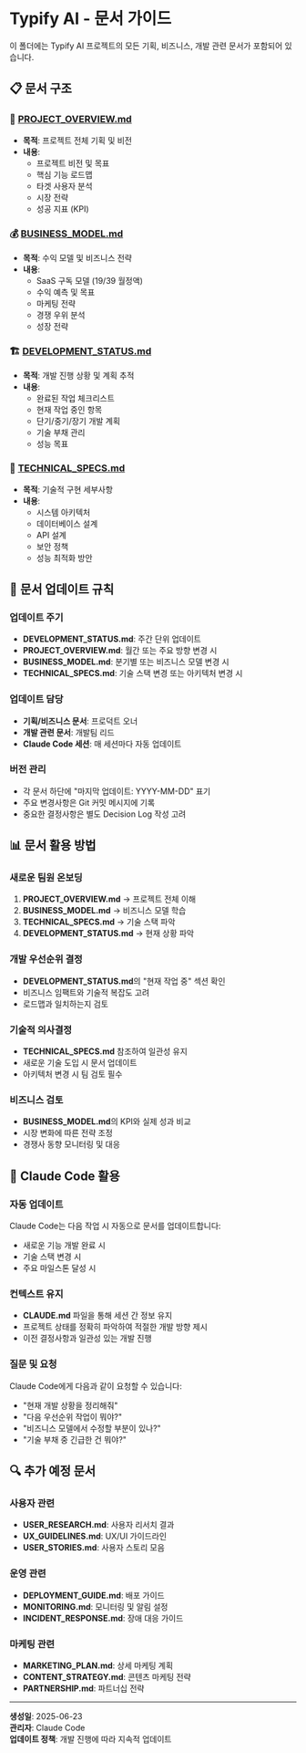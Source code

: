 # Typify AI - 문서 가이드

이 폴더에는 Typify AI 프로젝트의 모든 기획, 비즈니스, 개발 관련 문서가 포함되어 있습니다.

## 📋 문서 구조

### 🎯 [PROJECT_OVERVIEW.md](./PROJECT_OVERVIEW.md)
- **목적**: 프로젝트 전체 기획 및 비전
- **내용**: 
  - 프로젝트 비전 및 목표
  - 핵심 기능 로드맵
  - 타겟 사용자 분석
  - 시장 전략
  - 성공 지표 (KPI)

### 💰 [BUSINESS_MODEL.md](./BUSINESS_MODEL.md)
- **목적**: 수익 모델 및 비즈니스 전략
- **내용**:
  - SaaS 구독 모델 ($19/$39 월정액)
  - 수익 예측 및 목표
  - 마케팅 전략
  - 경쟁 우위 분석
  - 성장 전략

### 🏗️ [DEVELOPMENT_STATUS.md](./DEVELOPMENT_STATUS.md)
- **목적**: 개발 진행 상황 및 계획 추적
- **내용**:
  - 완료된 작업 체크리스트
  - 현재 작업 중인 항목
  - 단기/중기/장기 개발 계획
  - 기술 부채 관리
  - 성능 목표

### 🔧 [TECHNICAL_SPECS.md](./TECHNICAL_SPECS.md)
- **목적**: 기술적 구현 세부사항
- **내용**:
  - 시스템 아키텍처
  - 데이터베이스 설계
  - API 설계
  - 보안 정책
  - 성능 최적화 방안

## 🔄 문서 업데이트 규칙

### 업데이트 주기
- **DEVELOPMENT_STATUS.md**: 주간 단위 업데이트
- **PROJECT_OVERVIEW.md**: 월간 또는 주요 방향 변경 시
- **BUSINESS_MODEL.md**: 분기별 또는 비즈니스 모델 변경 시
- **TECHNICAL_SPECS.md**: 기술 스택 변경 또는 아키텍처 변경 시

### 업데이트 담당
- **기획/비즈니스 문서**: 프로덕트 오너
- **개발 관련 문서**: 개발팀 리드
- **Claude Code 세션**: 매 세션마다 자동 업데이트

### 버전 관리
- 각 문서 하단에 "마지막 업데이트: YYYY-MM-DD" 표기
- 주요 변경사항은 Git 커밋 메시지에 기록
- 중요한 결정사항은 별도 Decision Log 작성 고려

## 📊 문서 활용 방법

### 새로운 팀원 온보딩
1. **PROJECT_OVERVIEW.md** → 프로젝트 전체 이해
2. **BUSINESS_MODEL.md** → 비즈니스 모델 학습
3. **TECHNICAL_SPECS.md** → 기술 스택 파악
4. **DEVELOPMENT_STATUS.md** → 현재 상황 파악

### 개발 우선순위 결정
- **DEVELOPMENT_STATUS.md**의 "현재 작업 중" 섹션 확인
- 비즈니스 임팩트와 기술적 복잡도 고려
- 로드맵과 일치하는지 검토

### 기술적 의사결정
- **TECHNICAL_SPECS.md** 참조하여 일관성 유지
- 새로운 기술 도입 시 문서 업데이트
- 아키텍처 변경 시 팀 검토 필수

### 비즈니스 검토
- **BUSINESS_MODEL.md**의 KPI와 실제 성과 비교
- 시장 변화에 따른 전략 조정
- 경쟁사 동향 모니터링 및 대응

## 🤖 Claude Code 활용

### 자동 업데이트
Claude Code는 다음 작업 시 자동으로 문서를 업데이트합니다:
- 새로운 기능 개발 완료 시
- 기술 스택 변경 시
- 주요 마일스톤 달성 시

### 컨텍스트 유지
- **CLAUDE.md** 파일을 통해 세션 간 정보 유지
- 프로젝트 상태를 정확히 파악하여 적절한 개발 방향 제시
- 이전 결정사항과 일관성 있는 개발 진행

### 질문 및 요청
Claude Code에게 다음과 같이 요청할 수 있습니다:
- "현재 개발 상황을 정리해줘"
- "다음 우선순위 작업이 뭐야?"
- "비즈니스 모델에서 수정할 부분이 있나?"
- "기술 부채 중 긴급한 건 뭐야?"

## 🔍 추가 예정 문서

### 사용자 관련
- **USER_RESEARCH.md**: 사용자 리서치 결과
- **UX_GUIDELINES.md**: UX/UI 가이드라인
- **USER_STORIES.md**: 사용자 스토리 모음

### 운영 관련
- **DEPLOYMENT_GUIDE.md**: 배포 가이드
- **MONITORING.md**: 모니터링 및 알림 설정
- **INCIDENT_RESPONSE.md**: 장애 대응 가이드

### 마케팅 관련
- **MARKETING_PLAN.md**: 상세 마케팅 계획
- **CONTENT_STRATEGY.md**: 콘텐츠 마케팅 전략
- **PARTNERSHIP.md**: 파트너십 전략

---

**생성일**: 2025-06-23  
**관리자**: Claude Code  
**업데이트 정책**: 개발 진행에 따라 지속적 업데이트